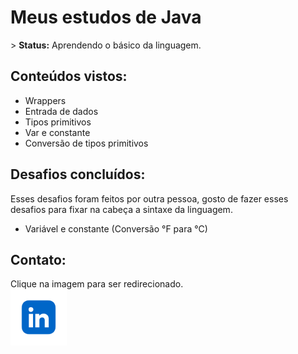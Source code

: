 <h1 style="display: flex; align-items: center;">Meus estudos de Java</h1>

<p>> <strong>Status:</strong> Aprendendo o básico da linguagem.</p>

<h2>Conteúdos vistos:</h2>
<ul>
    <li>Wrappers</li>
    <li>Entrada de dados</li>
    <li>Tipos primitivos</li>
    <li>Var e constante</li>
    <li>Conversão de tipos primitivos</li>
</ul>

<h2>Desafios concluídos:</h2>
Esses desafios foram feitos por outra pessoa, gosto de fazer esses desafios para fixar na cabeça a sintaxe da linguagem.

<ul>
    <li>Variável e constante (Conversão °F para °C)</li>
</ul>

<h2>Contato:</h2>
Clique na imagem para ser redirecionado.
<br>
<a href="https://www.linkedin.com/in/nat%C3%A3-wilian-barbosa/" target="_blank"><img src="./src/Fundamentos/images/linkedin.png" height="90px" width="90px"></a>

